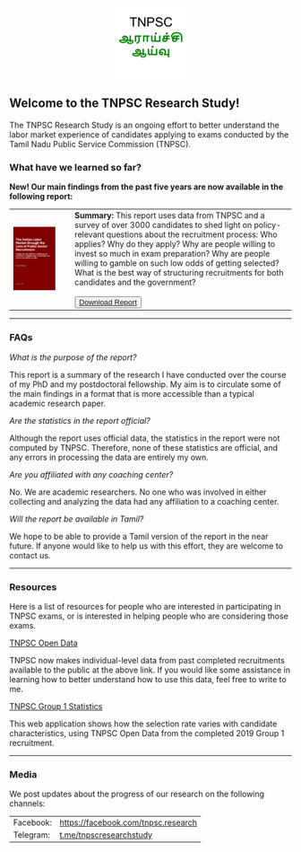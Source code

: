 <center>
 <img style="width:25%;height:auto;" src="files/photo/tnpsc-research.png">
</center>

## Welcome to the TNPSC Research Study!

The TNPSC Research Study is an ongoing effort to better understand the labor market experience of candidates applying to exams conducted by the Tamil Nadu Public Service Commission (TNPSC).

### What have we learned so far?

<b>New! Our main findings from the past five years are now available in the following report:</b>
<table class="report">
  <tr class="report">
    <td class="report"><img src="/files/report/cover.png"></td>
    <td style="height:auto; width:4%;border-bottom: none;border-top: none;"></td>	
    <td class="report"><b>Summary:</b>  This report uses data from TNPSC and a survey of over 3000 candidates to shed light on policy-relevant questions about the recruitment process: Who applies? Why do they apply? Why are people willing to invest so much in exam preparation? Why are people willing to gamble on such low odds of getting selected? What is the best way of structuring recruitments for both candidates and the government?
	<br/>
	<br/>
	<button class="btn"><i class="fa fa-download"></i><a href="/files/report/tnpsc-report.pdf" download>  Download Report  </a></button>
	</td>
  </tr>
</table>

<hr>

### FAQs

<div>
<p class="faq-item"><i>What is the purpose of the report?</i></p>
<p>This report is a summary of the research I have conducted over the course of my PhD and my postdoctoral fellowship. My aim is to circulate some of the main findings in a format that is more accessible than a typical academic research paper.</p>
</div>
<div>
<p class="faq-item"><i>Are the statistics in the report official?</i></p>
<p>Although the report uses official data, the statistics in the report were not computed by TNPSC. Therefore, none of these statistics are official, and any errors in processing the data are entirely my own.</p>
</div>
<div>
<p class="faq-item"><i>Are you affiliated with any coaching center?</i></p>
<p>No. We are academic researchers. No one who was involved in either collecting and analyzing the data had any affiliation to a coaching center.</p>
</div>
<div>
<p class="faq-item"><i>Will the report be available in Tamil?</i></p>
<p>We hope to be able to provide a Tamil version of the report in the near future. If anyone would like to help us with this effort, they are welcome to contact us.</p>
</div>

<hr>

### Resources

Here is a list of resources for people who are interested in participating in TNPSC exams, or is interested in helping people who are considering those exams.

<a href="https://tnpsc.gov.in/English/OpenDataPolicy.aspx">TNPSC Open Data</a>

TNPSC now makes individual-level data from past completed recruitments available to the public at the above link. If you would like some assistance in learning how to better understand how to use this data, feel free to write to me.

<a href="https://tnpsc-research.shinyapps.io/group1-stats/">TNPSC Group 1 Statistics</a>

This web application shows how the selection rate varies with candidate characteristics, using TNPSC Open Data from the completed 2019 Group 1 recruitment.

<hr>

### Media

We post updates about the progress of our research on the following channels:

<table>
<tr><td>Facebook:</td><td><a href="https://facebook.com/tnpsc.research">https://facebook.com/tnpsc.research</a> </td></tr>
<tr><td>Telegram:</td><td><a href="https://t.me/tnpscresearchstudy">t.me/tnpscresearchstudy</a></td></tr>
</table>
